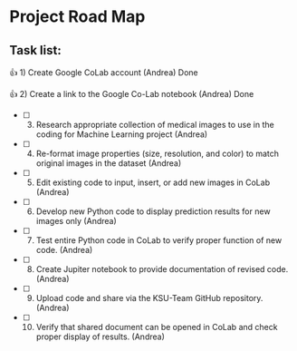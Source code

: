 # Project Road Map
## Task list:



:+1: 1)	Create Google CoLab account (Andrea)   Done

:+1: 2)	Create a link to the Google Co-Lab notebook (Andrea)   Done
- [ ] 3)	Research appropriate collection of medical images to use in the coding for Machine Learning project (Andrea)
- [ ] 4)	Re-format image properties (size, resolution, and color) to match original images in the dataset (Andrea)
- [ ] 5)	Edit existing code to input, insert, or add new images in CoLab (Andrea)
- [ ] 6)	Develop new Python code to display prediction results for new images only (Andrea)
- [ ] 7)	Test entire Python code in CoLab to verify proper function of new code. (Andrea)
- [ ] 8)	Create Jupiter notebook to provide documentation of revised code. (Andrea)
- [ ] 9)	Upload code and share via the KSU-Team GitHub repository. (Andrea)
- [ ] 10)	Verify that shared document can be opened in CoLab and check proper display of results. (Andrea)
